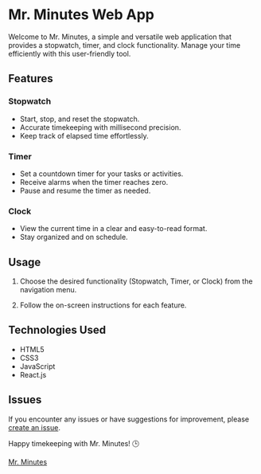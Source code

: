 # Mr. Minutes Web App

Welcome to Mr. Minutes, a simple and versatile web application that provides a stopwatch, timer, and clock functionality. Manage your time efficiently with this user-friendly tool.

## Features

### Stopwatch

- Start, stop, and reset the stopwatch.
- Accurate timekeeping with millisecond precision.
- Keep track of elapsed time effortlessly.

### Timer

- Set a countdown timer for your tasks or activities.
- Receive alarms when the timer reaches zero.
- Pause and resume the timer as needed.

### Clock

- View the current time in a clear and easy-to-read format.
- Stay organized and on schedule.

## Usage

1. Choose the desired functionality (Stopwatch, Timer, or Clock) from the navigation menu.

2. Follow the on-screen instructions for each feature.

## Technologies Used

- HTML5
- CSS3
- JavaScript
- React.js

## Issues

If you encounter any issues or have suggestions for improvement, please [create an issue](https://github.com/Batcave765/mr-minutes/issues).

Happy timekeeping with Mr. Minutes! 🕒

[Mr. Minutes](https://raw.githubusercontent.com/Batcave765/Mr-Minutes/master/StopwatchSS.png?token=GHSAT0AAAAAACLNLIUHKMFO6XZ3GJF33LYAZLV7WWA)
